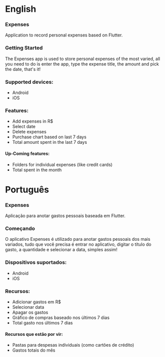 # English

### Expenses

Application to record personal expenses based on Flutter.

### Getting Started

The Expenses app is used to store personal expenses of the most varied, all you need to do is enter the app, type the expense title, the amount and pick the date, that's it!

### Supported devices:

* Android
* iOS

### Features:

* Add expenses in R$
* Select date
* Delete expenses
* Purchase chart based on last 7 days
* Total amount spent in the last 7 days

#### Up-Coming features:

* Folders for individual expenses (like credit cards)
* Total spent in the month

# Português

### Expenses

Aplicação para anotar gastos pessoais baseada em Flutter.

### Começando

O aplicativo Expenses é utilizado para anotar gastos pessoais dos mais variados, tudo que você precisa é entrar no aplicativo, digitar o título do gasto, a quantidade e selecionar a data, simples assim!

### Dispositivos suportados:

* Android
* iOS

### Recursos:

* Adicionar gastos em R$
* Selecionar data
* Apagar os gastos
* Gráfico de compras baseado nos últimos 7 dias
* Total gasto nos últimos 7 dias

#### Recursos que estão por vir:

* Pastas para despesas individuais (como cartões de crédito)
* Gastos totais do mês
